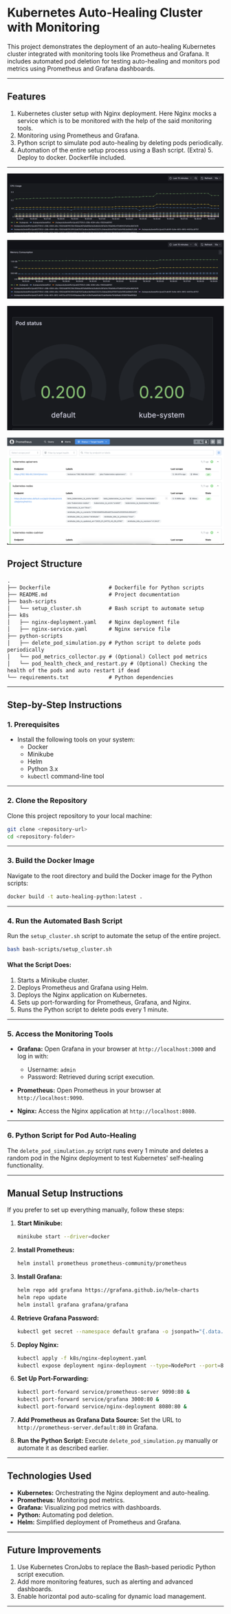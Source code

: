 
# Kubernetes Auto-Healing Cluster with Monitoring

This project demonstrates the deployment of an auto-healing Kubernetes cluster integrated with monitoring tools like Prometheus and Grafana. It includes automated pod deletion for testing auto-healing and monitors pod metrics using Prometheus and Grafana dashboards.

---

## **Features**
1. Kubernetes cluster setup with Nginx deployment. Here Nginx mocks a service which is to be monitored with the help of the said monitoring tools. 
2. Monitoring using Prometheus and Grafana.
3. Python script to simulate pod auto-healing by deleting pods periodically.
4. Automation of the entire setup process using a Bash script.
(Extra) 5. Deploy to docker. Dockerfile included. 

---

![Alt Text](grafana_cpu.png)

![Alt Text](grafana_mem.png)

![Alt Text](grafana_pod.png)

![Alt Text](prometheus_stat.png)


## **Project Structure**

```plaintext
.
├── Dockerfile                   # Dockerfile for Python scripts
├── README.md                    # Project documentation
├── bash-scripts
│   └── setup_cluster.sh    	 # Bash script to automate setup
├── k8s
│   ├── nginx-deployment.yaml    # Nginx deployment file
│   ├── nginx-service.yaml       # Nginx service file
├── python-scripts
│   ├── delete_pod_simulation.py # Python script to delete pods periodically
│   └── pod_metrics_collector.py # (Optional) Collect pod metrics
│   └── pod_health_check_and_restart.py # (Optional) Checking the health of the pods and auto restart if dead
└── requirements.txt             # Python dependencies
```

---

## **Step-by-Step Instructions**

### 1. **Prerequisites**
- Install the following tools on your system:
  - Docker
  - Minikube
  - Helm
  - Python 3.x
  - `kubectl` command-line tool

---

### 2. **Clone the Repository**
Clone this project repository to your local machine:

```bash
git clone <repository-url>
cd <repository-folder>
```

---

### 3. **Build the Docker Image**
Navigate to the root directory and build the Docker image for the Python scripts:

```bash
docker build -t auto-healing-python:latest .
```

---

### 4. **Run the Automated Bash Script**
Run the `setup_cluster.sh` script to automate the setup of the entire project.

```bash
bash bash-scripts/setup_cluster.sh
```

#### **What the Script Does:**
1. Starts a Minikube cluster.
2. Deploys Prometheus and Grafana using Helm.
3. Deploys the Nginx application on Kubernetes.
4. Sets up port-forwarding for Prometheus, Grafana, and Nginx.
5. Runs the Python script to delete pods every 1 minute.

---

### 5. **Access the Monitoring Tools**
- **Grafana:**
  Open Grafana in your browser at `http://localhost:3000` and log in with:
  - Username: `admin`
  - Password: Retrieved during script execution.

- **Prometheus:**
  Open Prometheus in your browser at `http://localhost:9090`.

- **Nginx:**
  Access the Nginx application at `http://localhost:8080`.

---

### 6. **Python Script for Pod Auto-Healing**
The `delete_pod_simulation.py` script runs every 1 minute and deletes a random pod in the Nginx deployment to test Kubernetes' self-healing functionality.

---

## **Manual Setup Instructions**
If you prefer to set up everything manually, follow these steps:

1. **Start Minikube:**
   ```bash
   minikube start --driver=docker
   ```

2. **Install Prometheus:**
   ```bash
   helm install prometheus prometheus-community/prometheus
   ```

3. **Install Grafana:**
   ```bash
   helm repo add grafana https://grafana.github.io/helm-charts
   helm repo update
   helm install grafana grafana/grafana
   ```

4. **Retrieve Grafana Password:**
   ```bash
   kubectl get secret --namespace default grafana -o jsonpath="{.data.admin-password}" | base64 --decode
   ```

5. **Deploy Nginx:**
   ```bash
   kubectl apply -f k8s/nginx-deployment.yaml
   kubectl expose deployment nginx-deployment --type=NodePort --port=80
   ```

6. **Set Up Port-Forwarding:**
   ```bash
   kubectl port-forward service/prometheus-server 9090:80 &
   kubectl port-forward service/grafana 3000:80 &
   kubectl port-forward service/nginx-deployment 8080:80 &
   ```

7. **Add Prometheus as Grafana Data Source:**
   Set the URL to `http://prometheus-server.default:80` in Grafana.

8. **Run the Python Script:**
   Execute `delete_pod_simulation.py` manually or automate it as described earlier.

---

## **Technologies Used**
- **Kubernetes:** Orchestrating the Nginx deployment and auto-healing.
- **Prometheus:** Monitoring pod metrics.
- **Grafana:** Visualizing pod metrics with dashboards.
- **Python:** Automating pod deletion.
- **Helm:** Simplified deployment of Prometheus and Grafana.

---

## **Future Improvements**
1. Use Kubernetes CronJobs to replace the Bash-based periodic Python script execution.
2. Add more monitoring features, such as alerting and advanced dashboards.
3. Enable horizontal pod auto-scaling for dynamic load management.

---
